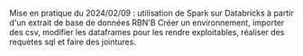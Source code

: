 Mise en pratique du 2024/02/09 : utilisation de Spark sur Databricks à partir d'un extrait de base de données RBN'B
Créer un environnement, importer des csv, modifier les dataframes pour les rendre exploitables, réaliser des requètes sql et faire des jointures.
